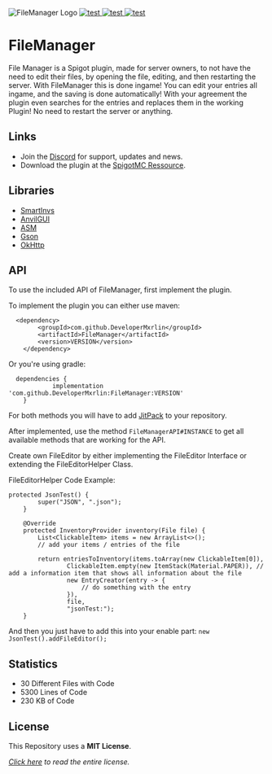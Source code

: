 ![FileManager Logo](https://i.postimg.cc/7ZgqpDQP/File-Manager-Logo.png "FileManager Logo")
[
  ![test](https://img.shields.io/bstats/players/15053?color=yellow&style=for-the-badge "Click to see stats!")
](https://bstats.org/plugin/bukkit/FileManager/15053 "Click to see stats!") 
[
  ![test](https://img.shields.io/bstats/servers/15053?color=yellow&style=for-the-badge "Click to see stats!")
](https://bstats.org/plugin/bukkit/FileManager/15053 "Click to see stats!")
[
  ![test](https://img.shields.io/discord/968876186304393257?color=yellow&label=Discord&style=for-the-badge "Click to join the discord!")
](https://discord.gg/2ajfpDvn2b "Click to join the discord!")
# FileManager

File Manager is a Spigot plugin, made for server owners, to not have the need to edit their files, by opening the file, editing, and then restarting the server. With FileManager this is done ingame! You can edit your entries all ingame, and the saving is done automatically! With your agreement the plugin even searches for the entries and replaces them in the working Plugin! No need to restart the server or anything.

## Links
* Join the [Discord](https://discord.gg/2ajfpDvn2b) for support, updates and news.
* Download the plugin at the [SpigotMC Ressource](https://www.spigotmc.org/resources/filemanager.102079/).

## Libraries
* [SmartInvs](https://www.spigotmc.org/resources/smartinvs-advanced-inventory-api.42835/ "Click to go to SmartInvs!")
* [AnvilGUI](https://github.com/WesJD/AnvilGUI "Click to go to AnvilGUI!")
* [ASM](https://asm.ow2.io "Click to go to ASM!")
* [Gson](https://en.wikipedia.org/wiki/Gson "Click to learn more about Gson!")
* [OkHttp](https://square.github.io/okhttp/ "Click to learn more about OkHttp!")

## API
To use the included API of FileManager, first implement the plugin.

To implement the plugin you can either use maven:
```
  <dependency>
	    <groupId>com.github.DeveloperMxrlin</groupId>
	    <artifactId>FileManager</artifactId>
	    <version>VERSION</version>
	</dependency>
```
Or you're using gradle:
```
  dependencies {
	        implementation 'com.github.DeveloperMxrlin:FileManager:VERSION'
	}
```
For both methods you will have to add [JitPack](https://jitpack.io) to your repository.

After implemented, use the method `FileManagerAPI#INSTANCE` to get all available methods that are working for the API.

Create own FileEditor by either implementing the FileEditor Interface or extending the FileEditorHelper Class.

FileEditorHelper Code Example:

```
protected JsonTest() {
        super("JSON", ".json");
    }

    @Override
    protected InventoryProvider inventory(File file) {
        List<ClickableItem> items = new ArrayList<>();
        // add your items / entries of the file

        return entriesToInventory(items.toArray(new ClickableItem[0]),
                ClickableItem.empty(new ItemStack(Material.PAPER)), // add a information item that shows all information about the file
                new EntryCreator(entry -> {
                    // do something with the entry
                }),
                file,
                "jsonTest:");
    }
```

And then you just have to add this into your enable part: `new JsonTest().addFileEditor();`

## Statistics

* 30 Different Files with Code
* 5300 Lines of Code
* 230 KB of Code

## License
This Repository uses a **MIT License**.

*[Click here](../blob/master/LICENSE) to read the entire license.*
